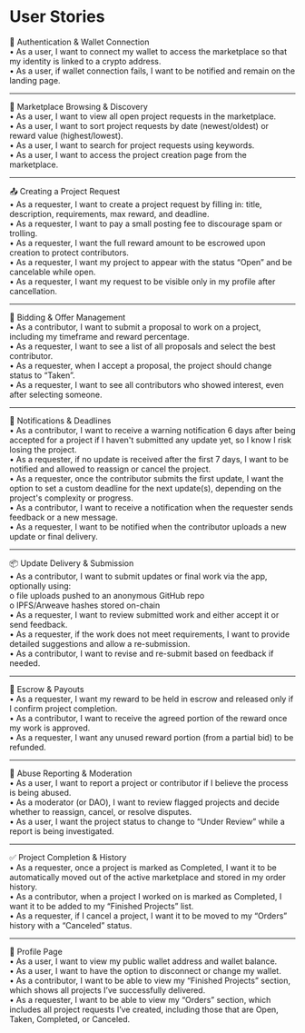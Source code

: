 # User Stories

🔐 Authentication & Wallet Connection   
•	As a user, I want to connect my wallet to access the marketplace so that my identity is linked to a crypto address.   
•	As a user, if wallet connection fails, I want to be notified and remain on the landing page.   
________________________________________
🛒 Marketplace Browsing & Discovery   
•	As a user, I want to view all open project requests in the marketplace.   
•	As a user, I want to sort project requests by date (newest/oldest) or reward value (highest/lowest).   
•	As a user, I want to search for project requests using keywords.   
•	As a user, I want to access the project creation page from the marketplace.   
________________________________________   
📤 Creating a Project Request   
•	As a requester, I want to create a project request by filling in: title, description, requirements, max reward, and deadline.   
•	As a requester, I want to pay a small posting fee to discourage spam or trolling.   
•	As a requester, I want the full reward amount to be escrowed upon creation to protect contributors.   
•	As a requester, I want my project to appear with the status “Open” and be cancelable while open.   
•	As a requester, I want my request to be visible only in my profile after cancellation.   
________________________________________
🎯 Bidding & Offer Management   
•	As a contributor, I want to submit a proposal to work on a project, including my timeframe and reward percentage.   
•	As a requester, I want to see a list of all proposals and select the best contributor.   
•	As a requester, when I accept a proposal, the project should change status to “Taken”.   
•	As a requester, I want to see all contributors who showed interest, even after selecting someone.   
________________________________________
📩 Notifications & Deadlines   
•	As a contributor, I want to receive a warning notification 6 days after being accepted for a project if I haven't submitted any update yet, so I know I risk losing the project.   
•	As a requester, if no update is received after the first 7 days, I want to be notified and allowed to reassign or cancel the project.   
•	As a requester, once the contributor submits the first update, I want the option to set a custom deadline for the next update(s), depending on the project's complexity or progress.   
•	As a contributor, I want to receive a notification when the requester sends feedback or a new message.   
•	As a requester, I want to be notified when the contributor uploads a new update or final delivery.   
________________________________________
📦 Update Delivery & Submission   
•	As a contributor, I want to submit updates or final work via the app, optionally using:   
o	file uploads pushed to an anonymous GitHub repo   
o	IPFS/Arweave hashes stored on-chain   
•	As a requester, I want to review submitted work and either accept it or send feedback.   
•	As a requester, if the work does not meet requirements, I want to provide detailed suggestions and allow a re-submission.   
•	As a contributor, I want to revise and re-submit based on feedback if needed.   
________________________________________
🔐 Escrow & Payouts   
•	As a requester, I want my reward to be held in escrow and released only if I confirm project completion.   
•	As a contributor, I want to receive the agreed portion of the reward once my work is approved.   
•	As a requester, I want any unused reward portion (from a partial bid) to be refunded.   
________________________________________
🚩 Abuse Reporting & Moderation   
•	As a user, I want to report a project or contributor if I believe the process is being abused.   
•	As a moderator (or DAO), I want to review flagged projects and decide whether to reassign, cancel, or resolve disputes.   
•	As a user, I want the project status to change to “Under Review” while a report is being investigated.   
________________________________________
✅ Project Completion & History   
•	As a requester, once a project is marked as Completed, I want it to be automatically moved out of the active marketplace and stored in my order history.   
•	As a contributor, when a project I worked on is marked as Completed, I want it to be added to my “Finished Projects” list.   
•	As a requester, if I cancel a project, I want it to be moved to my “Orders” history with a “Canceled” status.   
________________________________________
👤 Profile Page   
•	As a user, I want to view my public wallet address and wallet balance.   
•	As a user, I want to have the option to disconnect or change my wallet.   
•	As a contributor, I want to be able to view my “Finished Projects” section, which shows all projects I’ve successfully delivered.   
•	As a requester, I want to be able to view my “Orders” section, which includes all project requests I’ve created, including those that are Open, Taken, Completed, or Canceled.   
